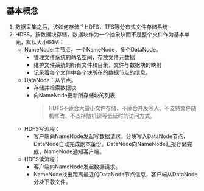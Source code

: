 
## 基本概念
1. 数据采集之后，该如何存储？HDFS，TFS等分布式文件存储系统
2. HDFS，按数据块存储，数据块作为一个抽象块而不是整个文件作为基本单元，默认大小64M：
   - NameNode:主节点。一个NameNode，多个DataNode。
      - 管理文件系统的命名空间，存放文件元数据
      - 维护文件系统的所有文件和目录，文件与数据块的映射
      - 记录着每个文件中各个块所在的数据节点的信息。
   - DataNode：从节点。
      - 存储并检索数据块
      - 向NameNode更新所存储块的列表
        >HDFS不适合大量小文件存储、不适合并发写入、不支持文件随机修改、不支持随机读等低延时的访问方式。
   - HDFS写流程：
      - 客户端向NameNode发起写数据请求。分块写入DataNode节点，DataNode自动完成副本备份。DataNode向NameNode汇报存储完成，NameNode通知客户端。
   - HDFS读流程：
      - 客户端向NameNode发起数据请求。
      - NameNode找出距离最近的DataNode节点信息，客户端从DataNode分块下载文件。
